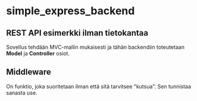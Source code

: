 # simple_express_backend

## REST API esimerkki ilman tietokantaa

Sovellus tehdään MVC-mallin mukaisesti ja tähän backendiin toteutetaan 
**Model** ja **Controller** osiot.

## Middleware

On funktio, joka suoritetaan ilman että sitä tarvitsee "kutsua".
Sen tunnistaa sanasta use.
